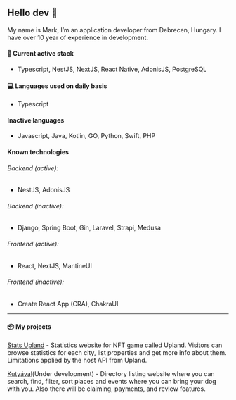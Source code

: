 ## Hello dev 👋

My name is Mark, I’m an application developer from Debrecen, Hungary. I have over 10 year of experience in development.

#### 🚀 Current active stack

- Typescript, NestJS, NextJS, React Native, AdonisJS, PostgreSQL

#### 💻 Languages used on daily basis

- Typescript

#### Inactive languages

- Javascript, Java, Kotlin, GO, Python, Swift, PHP

#### Known technologies

###### Backend (active):

- NestJS, AdonisJS

###### Backend (inactive):

- Django, Spring Boot, Gin, Laravel, Strapi, Medusa

###### Frontend (active):

- React, NextJS, MantineUI

###### Frontend (inactive):

- Create React App (CRA), ChakraUI

---

#### 📦 My projects

[Stats Upland](https://stats-up.land) - Statistics website for NFT game called Upland. Visitors can browse statistics for each city, list properties and get more info about them. Limitations applied by the host API from Upland.

[Kutyával](https://kutyaval.hu)(Under development) - Directory listing website where you can search, find, filter, sort places and events where you can bring your dog with you. Also there will be claiming, payments, and review features.
